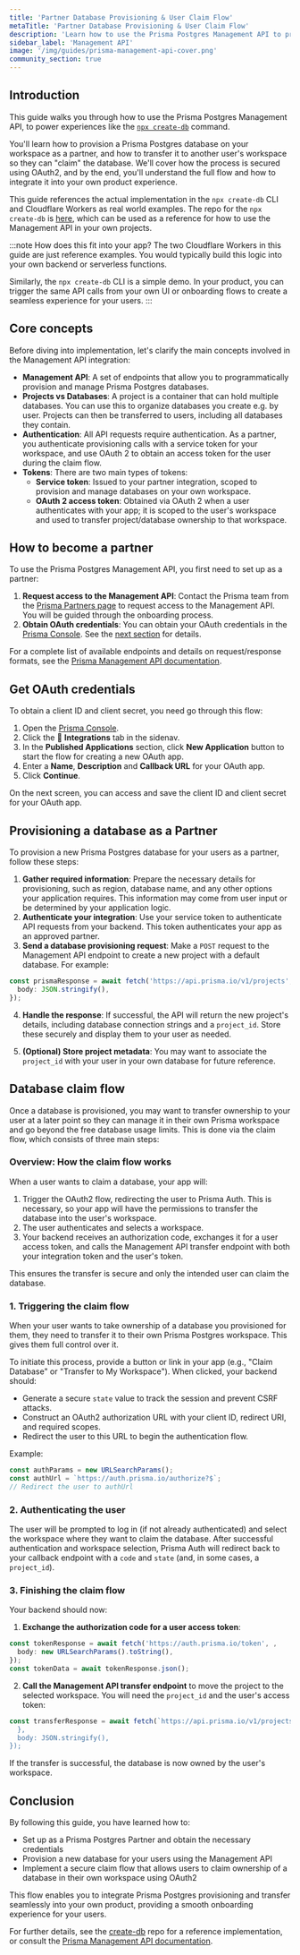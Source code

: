 ```yaml
---
title: 'Partner Database Provisioning & User Claim Flow'
metaTitle: 'Partner Database Provisioning & User Claim Flow'
description: 'Learn how to use the Prisma Postgres Management API to provision and claim databases'
sidebar_label: 'Management API'
image: '/img/guides/prisma-management-api-cover.png'
community_section: true
---
```


## Introduction

This guide walks you through how to use the Prisma Postgres Management API, to power experiences like the [`npx create-db`](https://create-db.prisma.io/) command.

You'll learn how to provision a Prisma Postgres database on your workspace as a partner, and how to transfer it to another user's workspace so they can "claim" the database. We'll cover how the process is secured using OAuth2, and by the end, you'll understand the full flow and how to integrate it into your own product experience.

This guide references the actual implementation in the `npx create-db` CLI and Cloudflare Workers as real world examples. The repo for the `npx create-db` is [here](https://github.com/prisma/create-db), which can be used as a reference for how to use the Management API in your own projects.

:::note How does this fit into your app?
The two Cloudflare Workers in this guide are just reference examples. You would typically build this logic into your own backend or serverless functions.

Similarly, the `npx create-db` CLI is a simple demo. In your product, you can trigger the same API calls from your own UI or onboarding flows to create a seamless experience for your users.
:::

## Core concepts

Before diving into implementation, let's clarify the main concepts involved in the Management API integration:

- **Management API**: A set of endpoints that allow you to programmatically provision and manage Prisma Postgres databases.
- **Projects vs Databases**: A project is a container that can hold multiple databases. You can use this to organize databases you create e.g. by user. Projects can then be transferred to users, including all databases they contain.
- **Authentication**: All API requests require authentication. As a partner, you authenticate provisioning calls with a service token for your workspace, and use OAuth 2 to obtain an access token for the user during the claim flow.
- **Tokens**: There are two main types of tokens:
  - **Service token**: Issued to your partner integration, scoped to provision and manage databases on your own workspace.
  - **OAuth 2 access token**: Obtained via OAuth 2 when a user authenticates with your app; it is scoped to the user's workspace and used to transfer project/database ownership to that workspace.
  
## How to become a partner

To use the Prisma Postgres Management API, you first need to set up as a partner:

1. **Request access to the Management API**: Contact the Prisma team from the [Prisma Partners page](https://www.prisma.io/partners) to request access to the Management API. You will be guided through the onboarding process.
2. **Obtain OAuth credentials**: You can obtain your OAuth credentials in the [Prisma Console](https://console.prisma.io). See the [next section](#get-oauth-credentials) for details.

For a complete list of available endpoints and details on request/response formats, see the [Prisma Management API documentation](/postgres/introduction/management-api).

## Get OAuth credentials

To obtain a client ID and client secret, you need go through this flow:

1. Open the [Prisma Console](https://console.prisma.io).
1. Click the 🧩 **Integrations** tab in the sidenav.
1. In the **Published Applications** section, click **New Application** button to start the flow for creating a new OAuth app.
1. Enter a **Name**, **Description** and **Callback URL** for your OAuth app.
1. Click **Continue**.

On the next screen, you can access and save the client ID and client secret for your OAuth app.

## Provisioning a database as a Partner

To provision a new Prisma Postgres database for your users as a partner, follow these steps:

1. **Gather required information**: Prepare the necessary details for provisioning, such as region, database name, and any other options your application requires. This information may come from user input or be determined by your application logic.
2. **Authenticate your integration**: Use your service token to authenticate API requests from your backend. This token authenticates your app as an approved partner.
3. **Send a database provisioning request**: Make a `POST` request to the Management API endpoint to create a new project with a default database. For example:

```ts
const prismaResponse = await fetch('https://api.prisma.io/v1/projects', ,
  body: JSON.stringify(),
});
```

4. **Handle the response**: If successful, the API will return the new project's details, including database connection strings and a `project_id`. Store these securely and display them to your user as needed.

5. **(Optional) Store project metadata**: You may want to associate the `project_id` with your user in your own database for future reference.

## Database claim flow

Once a database is provisioned, you may want to transfer ownership to your user at a later point so they can manage it in their own Prisma workspace and go beyond the free database usage limits. This is done via the claim flow, which consists of three main steps:

### Overview: How the claim flow works

When a user wants to claim a database, your app will:

1. Trigger the OAuth2 flow, redirecting the user to Prisma Auth. This is necessary, so your app will have the permissions to transfer the database into the user's workspace.
2. The user authenticates and selects a workspace.
3. Your backend receives an authorization code, exchanges it for a user access token, and calls the Management API transfer endpoint with both your integration token and the user's token.

This ensures the transfer is secure and only the intended user can claim the database.

### 1. Triggering the claim flow

When your user wants to take ownership of a database you provisioned for them, they need to transfer it to their own Prisma Postgres workspace. This gives them full control over it.

To initiate this process, provide a button or link in your app (e.g., "Claim Database" or "Transfer to My Workspace"). When clicked, your backend should:

- Generate a secure `state` value to track the session and prevent CSRF attacks.
- Construct an OAuth2 authorization URL with your client ID, redirect URI, and required scopes.
- Redirect the user to this URL to begin the authentication flow.

Example:

```ts
const authParams = new URLSearchParams();
const authUrl = `https://auth.prisma.io/authorize?$`;
// Redirect the user to authUrl
```

### 2. Authenticating the user

The user will be prompted to log in (if not already authenticated) and select the workspace where they want to claim the database. After successful authentication and workspace selection, Prisma Auth will redirect back to your callback endpoint with a `code` and `state` (and, in some cases, a `project_id`).

### 3. Finishing the claim flow

Your backend should now:

1. **Exchange the authorization code for a user access token**:

```ts
const tokenResponse = await fetch('https://auth.prisma.io/token', ,
  body: new URLSearchParams().toString(),
});
const tokenData = await tokenResponse.json();
```

2. **Call the Management API transfer endpoint** to move the project to the selected workspace. You will need the `project_id` and the user's access token:

```ts
const transferResponse = await fetch(`https://api.prisma.io/v1/projects/$/transfer`, `,
  },
  body: JSON.stringify(),
});
```

If the transfer is successful, the database is now owned by the user's workspace.

## Conclusion

By following this guide, you have learned how to:

- Set up as a Prisma Postgres Partner and obtain the necessary credentials
- Provision a new database for your users using the Management API
- Implement a secure claim flow that allows users to claim ownership of a database in their own workspace using OAuth2

This flow enables you to integrate Prisma Postgres provisioning and transfer seamlessly into your own product, providing a smooth onboarding experience for your users.

For further details, see the [create-db](https://github.com/prisma/create-db) repo for a reference implementation, or consult the [Prisma Management API documentation](/postgres/introduction/management-api).